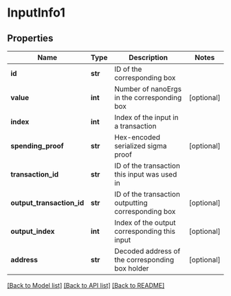 # InputInfo1

## Properties
Name | Type | Description | Notes
------------ | ------------- | ------------- | -------------
**id** | **str** | ID of the corresponding box | 
**value** | **int** | Number of nanoErgs in the corresponding box | [optional] 
**index** | **int** | Index of the input in a transaction | 
**spending_proof** | **str** | Hex-encoded serialized sigma proof | [optional] 
**transaction_id** | **str** | ID of the transaction this input was used in | 
**output_transaction_id** | **str** | ID of the transaction outputting corresponding box | [optional] 
**output_index** | **int** | Index of the output corresponding this input | [optional] 
**address** | **str** | Decoded address of the corresponding box holder | [optional] 

[[Back to Model list]](../README.md#documentation-for-models) [[Back to API list]](../README.md#documentation-for-api-endpoints) [[Back to README]](../README.md)

